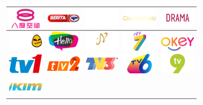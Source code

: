 | ![](https://raw.githubusercontent.com/RevGear/logo/master/Countries/MY/8TV.png) | ![](https://raw.githubusercontent.com/RevGear/logo/master/Countries/MY/BeritaRTM.png) | ![](https://raw.githubusercontent.com/RevGear/logo/master/Countries/MY/Boo.png) | ![](https://raw.githubusercontent.com/RevGear/logo/master/Countries/MY/CinemaWorld.png) | ![](https://raw.githubusercontent.com/RevGear/logo/master/Countries/MY/DramaSangat.png) | 
|:---:|:---:|:---:|:---:|:---:| 
| ![](https://raw.githubusercontent.com/RevGear/logo/master/Countries/MY/eGGNetwork.png) | ![](https://raw.githubusercontent.com/RevGear/logo/master/Countries/MY/Hello.png) | ![](https://raw.githubusercontent.com/RevGear/logo/master/Countries/MY/Naura.png) | ![](https://raw.githubusercontent.com/RevGear/logo/master/Countries/MY/NTV7.png) | ![](https://raw.githubusercontent.com/RevGear/logo/master/Countries/MY/OKEY.png) | 
| ![](https://raw.githubusercontent.com/RevGear/logo/master/Countries/MY/TV1.png) | ![](https://raw.githubusercontent.com/RevGear/logo/master/Countries/MY/TV2.png) | ![](https://raw.githubusercontent.com/RevGear/logo/master/Countries/MY/TV3.png) | ![](https://raw.githubusercontent.com/RevGear/logo/master/Countries/MY/TV6.png) | ![](https://raw.githubusercontent.com/RevGear/logo/master/Countries/MY/TV9.png) | 
| ![](https://raw.githubusercontent.com/RevGear/logo/master/Countries/MY/TVIKIM.png)  | 

